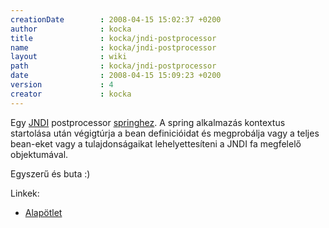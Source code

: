 ```yaml
---
creationDate        : 2008-04-15 15:02:37 +0200 
author              : kocka 
title               : kocka/jndi-postprocessor 
name                : kocka/jndi-postprocessor 
layout              : wiki 
path                : kocka/jndi-postprocessor 
date                : 2008-04-15 15:09:23 +0200 
version             : 4 
creator             : kocka 
---
```

Egy [JNDI](../JNDI.html) postprocessor [springhez](../spring.html). A spring alkalmazás kontextus startolása után végigtúrja a bean definicióidat és megprobálja vagy a teljes bean-eket vagy a tulajdonságaikat lehelyettesíteni a JNDI fa megfelelő objektumával.

Egyszerű és buta :)

Linkek:

*   [Alapötlet](http://iwillworkforfood.blogspot.com/2008/04/tls-konfigurci-hovatevsrl.html)

